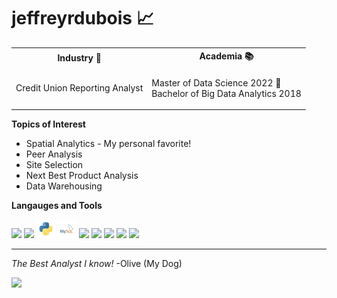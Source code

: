 <h1>jeffreyrdubois 📈 </h1>






<table cellspacing="0" cellpadding="0">
<tr>
  <th>Industry 👔</th>
  <th>Academia 📚</th>
</tr>
<tr>
  <td>
  <p>Credit Union Reporting Analyst</p>

  </td>
  <td>
    <p>Master of Data Science 2022 🤞<br>
    Bachelor of Big Data Analytics 2018</p>
  </td
</tr>
</table>

<b>Topics of Interest</b>
<ul>
<li>Spatial Analytics - My personal favorite!</li>
<li>Peer Analysis</li>
<li>Site Selection</li>
<li>Next Best Product Analysis</li>
<li>Data Warehousing</li>
</ul>

<b>Langauges and Tools</b>

<code><img height="30" src="https://rlv.zcache.com/unraid_sticker_black_square_sticker-r90549904cb6d483db9b8bc53d17f3bf1_0ugmc_8byvr_540.jpg"></code>
<code><img height="30" src="https://secemu.org/wp-content/uploads/2017/09/R_logo.png"></code>
<code><img height="30" src="https://raw.githubusercontent.com/github/explore/80688e429a7d4ef2fca1e82350fe8e3517d3494d/topics/python/python.png"></code>
<code><img height="30" src="https://raw.githubusercontent.com/github/explore/80688e429a7d4ef2fca1e82350fe8e3517d3494d/topics/mysql/mysql.png"></code>
<code><img height="30" src="https://www.logolynx.com/images/logolynx/58/5875edb5eecea731a30ee1118b52470d.png"></code>
<code><img height="30" src="https://www.thatjeffsmith.com/wp-content/uploads/2012/03/sqldev_512x512x32.png"></code>
<code><img height="30" src="https://icon-library.com/images/business-objects-icon/business-objects-icon-11.jpg"></code>
<code><img height="30" src="https://www.kindpng.com/picc/m/437-4376373_transparent-arcgis-logo-png-arcgis-pro-logo-png.png"></code>
<code><img height="30" src="https://www.inferotraining.com/images/pages/1440664030vba50.jpg"></code>

<hr>

<p><i>The Best Analyst I know!</i> -Olive (My Dog)<p>
<img src="https://i.redd.it/fjdye6ef2n761.jpg" height=200>
